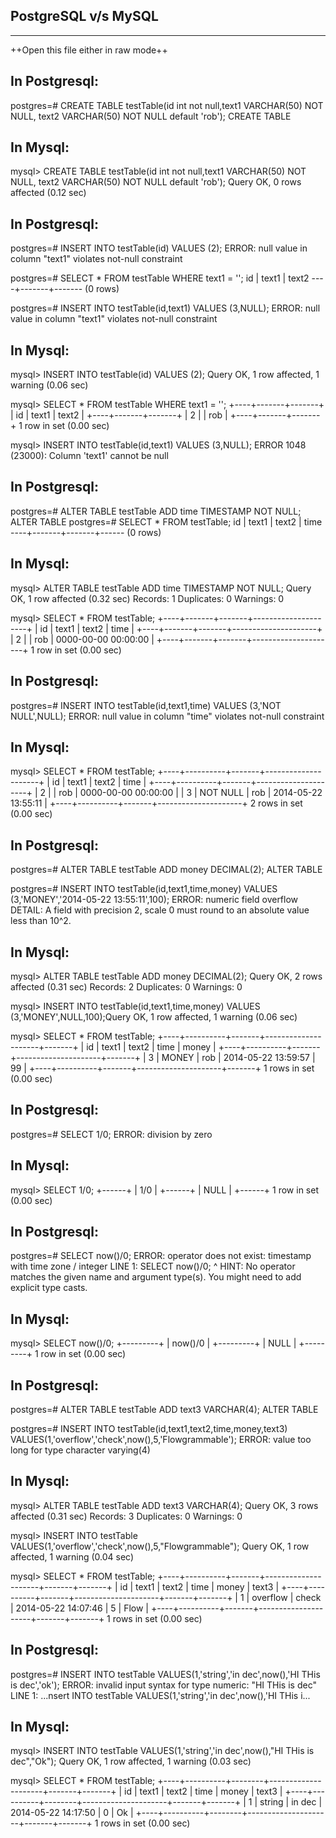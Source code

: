 PostgreSQL v/s MySQL
--------------------
--------------------

++Open this file either in raw mode++

In Postgresql:
--------------
postgres=# CREATE TABLE testTable(id int not null,text1 VARCHAR(50) NOT NULL, text2 VARCHAR(50) NOT NULL default 'rob');
CREATE TABLE

In Mysql:
---------
mysql> CREATE TABLE testTable(id int not null,text1 VARCHAR(50) NOT NULL, text2 VARCHAR(50) NOT NULL default 'rob');
Query OK, 0 rows affected (0.12 sec)


In Postgresql:
--------------
postgres=# INSERT INTO testTable(id) VALUES (2);
ERROR:  null value in column "text1" violates not-null constraint

postgres=# SELECT * FROM testTable WHERE text1 = '';
 id | text1 | text2 
----+-------+-------
(0 rows)

postgres=# INSERT INTO testTable(id,text1) VALUES (3,NULL);
ERROR:  null value in column "text1" violates not-null constraint

In Mysql:
---------
mysql> INSERT INTO testTable(id) VALUES (2);
Query OK, 1 row affected, 1 warning (0.06 sec)

mysql> SELECT * FROM testTable WHERE text1 = '';
+----+-------+-------+
| id | text1 | text2 |
+----+-------+-------+
|  2 |       | rob   |
+----+-------+-------+
1 row in set (0.00 sec)

mysql> INSERT INTO testTable(id,text1) VALUES (3,NULL);
ERROR 1048 (23000): Column 'text1' cannot be null


In Postgresql:
--------------
postgres=# ALTER TABLE testTable ADD time TIMESTAMP NOT NULL;
ALTER TABLE
postgres=# SELECT * FROM testTable;
 id | text1 | text2 | time 
----+-------+-------+------
(0 rows)

In Mysql:
---------
mysql> ALTER TABLE testTable ADD time TIMESTAMP NOT NULL;
Query OK, 1 row affected (0.32 sec)
Records: 1  Duplicates: 0  Warnings: 0

mysql> SELECT * FROM testTable;
+----+-------+-------+---------------------+
| id | text1 | text2 | time                |
+----+-------+-------+---------------------+
|  2 |       | rob   | 0000-00-00 00:00:00 |
+----+-------+-------+---------------------+
1 row in set (0.00 sec)


In Postgresql:
--------------
postgres=#  INSERT INTO testTable(id,text1,time) VALUES (3,'NOT NULL',NULL);
ERROR:  null value in column "time" violates not-null constraint

In Mysql:
---------
mysql> SELECT * FROM testTable;
+----+----------+-------+---------------------+
| id | text1    | text2 | time                |
+----+----------+-------+---------------------+
|  2 |          | rob   | 0000-00-00 00:00:00 |
|  3 | NOT NULL | rob   | 2014-05-22 13:55:11 |
+----+----------+-------+---------------------+
2 rows in set (0.00 sec)


In Postgresql:
--------------
postgres=# ALTER TABLE testTable ADD money DECIMAL(2);
ALTER TABLE

postgres=# INSERT INTO testTable(id,text1,time,money) VALUES (3,'MONEY','2014-05-22 13:55:11',100);
ERROR:  numeric field overflow
DETAIL:  A field with precision 2, scale 0 must round to an absolute value less than 10^2.

In Mysql:
---------
mysql> ALTER TABLE testTable ADD money DECIMAL(2);
Query OK, 2 rows affected (0.31 sec)
Records: 2  Duplicates: 0  Warnings: 0

mysql> INSERT INTO testTable(id,text1,time,money) VALUES (3,'MONEY',NULL,100);Query OK, 1 row affected, 1 warning (0.06 sec)

mysql> SELECT * FROM testTable;
+----+----------+-------+---------------------+-------+
| id | text1    | text2 | time                | money |
+----+----------+-------+---------------------+-------+
|  3 | MONEY    | rob   | 2014-05-22 13:59:57 |    99 |
+----+----------+-------+---------------------+-------+
1 rows in set (0.00 sec)


In Postgresql:
--------------
postgres=# SELECT 1/0;
ERROR:  division by zero

In Mysql:
---------
mysql> SELECT 1/0;
+------+
| 1/0  |
+------+
| NULL |
+------+
1 row in set (0.00 sec)


In Postgresql:
--------------
postgres=# SELECT now()/0;
ERROR:  operator does not exist: timestamp with time zone / integer
LINE 1: SELECT now()/0;
                    ^
HINT:  No operator matches the given name and argument type(s). You might need to add explicit type casts.

In Mysql:
---------
mysql> SELECT now()/0;
+---------+
| now()/0 |
+---------+
|    NULL |
+---------+
1 row in set (0.00 sec)


In Postgresql:
--------------
postgres=# ALTER TABLE testTable ADD text3 VARCHAR(4);
ALTER TABLE

postgres=# INSERT INTO testTable(id,text1,text2,time,money,text3) VALUES(1,'overflow','check',now(),5,'Flowgrammable');
ERROR:  value too long for type character varying(4)

In Mysql:
---------
mysql> ALTER TABLE testTable ADD text3 VARCHAR(4);
Query OK, 3 rows affected (0.31 sec)
Records: 3  Duplicates: 0  Warnings: 0

mysql> INSERT INTO testTable VALUES(1,'overflow','check',now(),5,"Flowgrammable");
Query OK, 1 row affected, 1 warning (0.04 sec)

mysql> SELECT * FROM testTable;
+----+----------+-------+---------------------+-------+-------+
| id | text1    | text2 | time                | money | text3 |
+----+----------+-------+---------------------+-------+-------+
|  1 | overflow | check | 2014-05-22 14:07:46 |     5 | Flow  |
+----+----------+-------+---------------------+-------+-------+
1 rows in set (0.00 sec)


In Postgresql:
--------------
postgres=# INSERT INTO testTable VALUES(1,'string','in dec',now(),'HI THis is dec','ok');
ERROR:  invalid input syntax for type numeric: "HI THis is dec"
LINE 1: ...nsert INTO testTable VALUES(1,'string','in dec',now(),'HI THis i...

In Mysql:
---------
mysql> INSERT INTO testTable VALUES(1,'string','in dec',now(),"HI THis is dec","Ok");
Query OK, 1 row affected, 1 warning (0.03 sec)

mysql> SELECT * FROM testTable;
+----+----------+--------+---------------------+-------+-------+
| id | text1    | text2  | time                | money | text3 |
+----+----------+--------+---------------------+-------+-------+
|  1 | string   | in dec | 2014-05-22 14:17:50 |     0 | Ok    |
+----+----------+--------+---------------------+-------+-------+
1 rows in set (0.00 sec)
